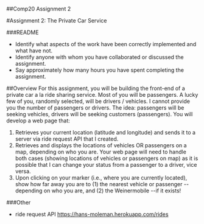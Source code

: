 ##Comp20 Assignment 2

#Assignment 2: The Private Car Service

###README
* Identify what aspects of the work have been correctly implemented and what have not.
* Identify anyone with whom you have collaborated or discussed the assignment.
* Say approximately how many hours you have spent completing the assignment.


##Overview
For this assignment, you will be building the front-end of a private car a la ride sharing service. Most of you will be passengers. A lucky few of you, randomly selected, will be drivers / vehicles. I cannot provide you the number of passengers or drivers. The idea: passengers will be seeking vehicles, drivers will be seeking customers (passengers). You will develop a web page that:

1. Retrieves your current location (latitude and longitude) and sends it to a server via ride request API that I created.
2. Retrieves and displays the locations of vehicles OR passengers on a map, depending on who you are. Your web page will need to handle both cases (showing locations of vehicles or passengers on map) as it is possible that I can change your status from a passenger to a driver, vice versa.
3. Upon clicking on your marker (i.e., where you are currently located), show how far away you are to (1) the nearest vehicle or passenger --depending on who you are, and (2) the Weinermobile --if it exists!




###Other
* ride request API https://hans-moleman.herokuapp.com/rides